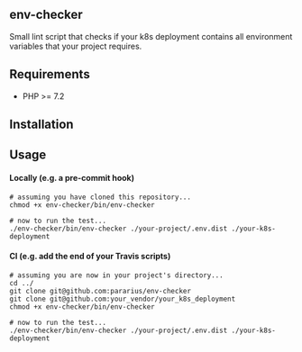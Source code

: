 ## env-checker

Small lint script that checks if your k8s deployment contains all 
environment variables that your project requires.


## Requirements

- PHP >= 7.2

## Installation



## Usage

#### Locally (e.g. a pre-commit hook)

```
# assuming you have cloned this repository...
chmod +x env-checker/bin/env-checker

# now to run the test...
./env-checker/bin/env-checker ./your-project/.env.dist ./your-k8s-deployment
```

#### CI (e.g. add the end of your Travis scripts)

```
# assuming you are now in your project's directory...
cd ../
git clone git@github.com:pararius/env-checker
git clone git@github.com:your_vendor/your_k8s_deployment
chmod +x env-checker/bin/env-checker

# now to run the test...
./env-checker/bin/env-checker ./your-project/.env.dist ./your-k8s-deployment
```
